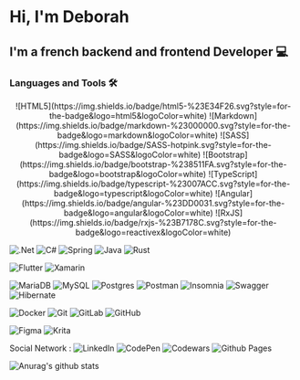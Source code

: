 # Hi, I'm Deborah

## I'm a french backend and frontend Developer 💻

### Languages and Tools 🛠️
<p align="center"">
![HTML5](https://img.shields.io/badge/html5-%23E34F26.svg?style=for-the-badge&logo=html5&logoColor=white) ![Markdown](https://img.shields.io/badge/markdown-%23000000.svg?style=for-the-badge&logo=markdown&logoColor=white) ![SASS](https://img.shields.io/badge/SASS-hotpink.svg?style=for-the-badge&logo=SASS&logoColor=white) ![Bootstrap](https://img.shields.io/badge/bootstrap-%238511FA.svg?style=for-the-badge&logo=bootstrap&logoColor=white) ![TypeScript](https://img.shields.io/badge/typescript-%23007ACC.svg?style=for-the-badge&logo=typescript&logoColor=white) ![Angular](https://img.shields.io/badge/angular-%23DD0031.svg?style=for-the-badge&logo=angular&logoColor=white) ![RxJS](https://img.shields.io/badge/rxjs-%23B7178C.svg?style=for-the-badge&logo=reactivex&logoColor=white)

![.Net](https://img.shields.io/badge/.NET-5C2D91?style=for-the-badge&logo=.net&logoColor=white) ![C#](https://img.shields.io/badge/c%23-%23239120.svg?style=for-the-badge&logo=c-sharp&logoColor=white) ![Spring](https://img.shields.io/badge/spring-%236DB33F.svg?style=for-the-badge&logo=spring&logoColor=white) ![Java](https://img.shields.io/badge/java-%23ED8B00.svg?style=for-the-badge&logo=openjdk&logoColor=white) ![Rust](https://img.shields.io/badge/rust-%23000000.svg?style=for-the-badge&logo=rust&logoColor=white)

![Flutter](https://img.shields.io/badge/Flutter-%2302569B.svg?style=for-the-badge&logo=Flutter&logoColor=white) ![Xamarin](https://img.shields.io/badge/Xamarin-3199DC?style=for-the-badge&logo=xamarin&logoColor=white)

![MariaDB](https://img.shields.io/badge/MariaDB-003545?style=for-the-badge&logo=mariadb&logoColor=white) ![MySQL](https://img.shields.io/badge/mysql-%2300f.svg?style=for-the-badge&logo=mysql&logoColor=white) ![Postgres](https://img.shields.io/badge/postgres-%23316192.svg?style=for-the-badge&logo=postgresql&logoColor=white) ![Postman](https://img.shields.io/badge/Postman-FF6C37?style=for-the-badge&logo=postman&logoColor=white) ![Insomnia](https://img.shields.io/badge/Insomnia-black?style=for-the-badge&logo=insomnia&logoColor=5849BE) ![Swagger](https://img.shields.io/badge/-Swagger-%23Clojure?style=for-the-badge&logo=swagger&logoColor=white) ![Hibernate](https://img.shields.io/badge/Hibernate-59666C?style=for-the-badge&logo=Hibernate&logoColor=white)

![Docker](https://img.shields.io/badge/docker-%230db7ed.svg?style=for-the-badge&logo=docker&logoColor=white) ![Git](https://img.shields.io/badge/git-%23F05033.svg?style=for-the-badge&logo=git&logoColor=white) ![GitLab](https://img.shields.io/badge/gitlab-%23181717.svg?style=for-the-badge&logo=gitlab&logoColor=white) ![GitHub](https://img.shields.io/badge/github-%23121011.svg?style=for-the-badge&logo=github&logoColor=white)

![Figma](https://img.shields.io/badge/figma-%23F24E1E.svg?style=for-the-badge&logo=figma&logoColor=white) ![Krita](https://img.shields.io/badge/Krita-203759?style=for-the-badge&logo=krita&logoColor=EEF37B)

Social Network : 
![LinkedIn](https://img.shields.io/badge/linkedin-%230077B5.svg?style=for-the-badge&logo=linkedin&logoColor=white)
![CodePen](https://img.shields.io/badge/Codepen-000000?style=for-the-badge&logo=codepen&logoColor=white)
![Codewars](https://img.shields.io/badge/Codewars-B1361E?style=for-the-badge&logo=codewars&logoColor=grey)
![Github Pages](https://img.shields.io/badge/github%20pages-121013?style=for-the-badge&logo=github&logoColor=white)</p>


![Anurag's github stats](https://github-readme-stats.vercel.app/api?username=D3borahD&theme=tokyonight&show_icons=true)



